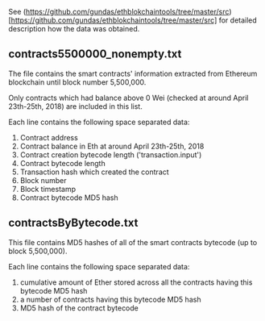 See (https://github.com/gundas/ethblokchaintools/tree/master/src)[https://github.com/gundas/ethblokchaintools/tree/master/src] for detailed description how the data was obtained.


## contracts5500000_nonempty.txt 

The file contains the smart contracts' information extracted from Ethereum blockchain until block number 5,500,000. 

Only contracts which had balance above 0 Wei (checked at around April 23th-25th, 2018) are included in this list.

Each line contains the following space separated data:
1. Contract address
1. Contract balance in Eth at around April 23th-25th, 2018
1. Contract creation bytecode length ('transaction.input')
1. Contract bytecode length
1. Transaction hash which created the contract
1. Block number
1. Block timestamp
1. Contract bytecode MD5 hash

## contractsByBytecode.txt 
This file contains MD5 hashes of all of the smart contracts bytecode (up to block 5,500,000).

Each line contains the following space separated data:
1. cumulative amount of Ether stored across all the contracts having this bytecode MD5 hash
1. a number of contracts having this bytecode MD5 hash
1. MD5 hash of the contract bytecode
